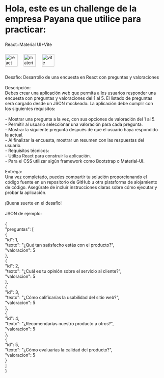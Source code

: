 <h1 align="left">Hola, este es un challenge de la empresa Payana que utilice para practicar:</h1>

###

<p align="left">React+Material UI+Vite</p>

###

<div align="left">
  <img src="https://cdn.jsdelivr.net/gh/devicons/devicon/icons/react/react-original.svg" height="40" alt="react logo"  />
  <img width="12" />
  <img src="https://cdn.jsdelivr.net/gh/devicons/devicon/icons/materialui/materialui-original.svg" height="40" alt="materialui logo"  />
  <img width="12" />
  <img src="https://skillicons.dev/icons?i=vite" height="40" alt="vite logo"  />
</div>

###

<p align="left">Desafío: Desarrollo de una encuesta en React con preguntas y valoraciones<br><br>Descripción:<br>Debes crear una aplicación web que permita a los usuarios responder una encuesta con preguntas y valoraciones del 1 al 5. El listado de preguntas será cargado desde un JSON mockeado. La aplicación debe cumplir con los siguientes requisitos:<br><br>- Mostrar una pregunta a la vez, con sus opciones de valoración del 1 al 5.<br>- Permitir al usuario seleccionar una valoración para cada pregunta.<br>- Mostrar la siguiente pregunta después de que el usuario haya respondido la actual.<br>- Al finalizar la encuesta, mostrar un resumen con las respuestas del usuario.<br>- Requisitos técnicos:<br>- Utiliza React para construir la aplicación.<br>- Para el CSS utilizar algún framework como Bootstrap o Material-UI.<br><br>Entrega:<br>Una vez completado, puedes compartir tu solución proporcionando el código fuente en un repositorio de GitHub u otra plataforma de alojamiento de código. Asegúrate de incluir instrucciones claras sobre cómo ejecutar y probar la aplicación.<br><br>¡Buena suerte en el desafío!<br><br>JSON de ejemplo:<br><br>{<br>  "preguntas": [<br>    {<br>      "id": 1,<br>      "texto": "¿Qué tan satisfecho estás con el producto?",<br>      "valoracion": 5<br>    },<br>    {<br>      "id": 2,<br>      "texto": "¿Cuál es tu opinión sobre el servicio al cliente?",<br>      "valoracion": 5<br>    },<br>    {<br>      "id": 3,<br>      "texto": "¿Cómo calificarías la usabilidad del sitio web?",<br>      "valoracion": 5<br>    },<br>    {<br>      "id": 4,<br>      "texto": "¿Recomendarías nuestro producto a otros?",<br>      "valoracion": 5<br>    },<br>    {<br>      "id": 5,<br>      "texto": "¿Cómo evaluarías la calidad del producto?",<br>      "valoracion": 5<br>    }<br>  ]<br>}</p>

###